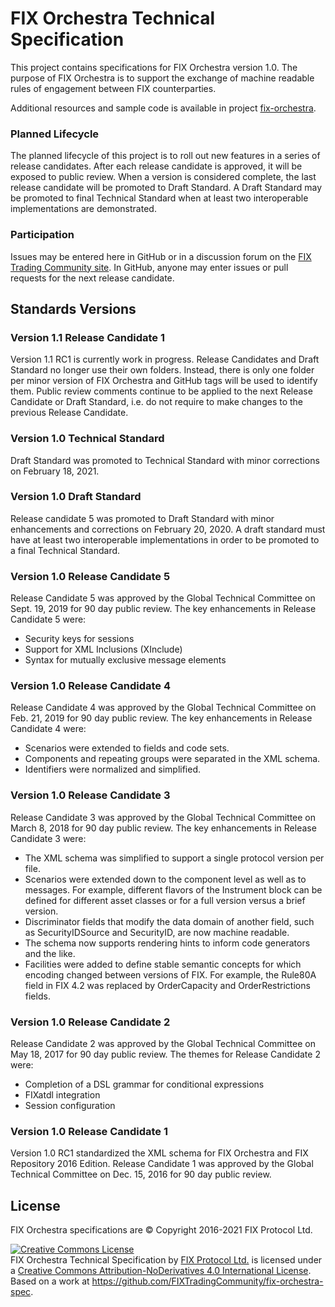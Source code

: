 # FIX Orchestra Technical Specification

This project contains specifications for FIX Orchestra version 1.0. The purpose of FIX Orchestra is to support the exchange of machine readable rules of engagement between FIX counterparties.

Additional resources and sample code is available in project [fix-orchestra](https://github.com/FIXTradingCommunity/fix-orchestra).

### Planned Lifecycle

The planned lifecycle of this project is to roll out new features in a series of release candidates. After each release candidate is approved, it will be exposed to public review.  When a version is considered complete, the last release candidate will be promoted to Draft Standard. A Draft Standard may be promoted to final Technical Standard when at least two interoperable implementations are demonstrated.

### Participation

Issues may be entered here in GitHub or in a discussion forum on the [FIX Trading Community site](http://www.fixtradingcommunity.org/). In GitHub, anyone may enter issues or pull requests for the next release candidate.

## Standards Versions

### Version 1.1 Release Candidate 1
Version 1.1 RC1 is currently work in progress. Release Candidates and Draft Standard no longer use their own folders. Instead, there is only one folder per minor version of FIX Orchestra and GitHub tags will be used to identify them. Public review comments continue to be applied to the next Release Candidate or Draft Standard, i.e. do not require to make changes to the previous Release Candidate.

### Version 1.0 Technical Standard

Draft Standard was promoted to Technical Standard with minor corrections on February 18, 2021.

### Version 1.0 Draft Standard

Release candidate 5 was promoted to Draft Standard with minor enhancements and corrections on February 20, 2020. A draft standard must have at least two interoperable implementations in order to be promoted to a final Technical Standard.

### Version 1.0 Release Candidate 5

Release Candidate 5 was approved by the Global Technical Committee on Sept. 19, 2019 for 90 day public review.  The key enhancements in Release Candidate 5 were:

* Security keys for sessions
* Support for XML Inclusions (XInclude)
* Syntax for mutually exclusive message elements

### Version 1.0 Release Candidate 4

Release Candidate 4 was approved by the Global Technical Committee on Feb. 21, 2019 for 90 day public review.  The key enhancements in Release Candidate 4 were:

* Scenarios were extended to fields and code sets.
* Components and repeating groups were separated in the XML schema.
* Identifiers were normalized and simplified.

### Version 1.0 Release Candidate 3
Release Candidate 3 was approved by the Global Technical Committee on March 8, 2018 for 90 day public review. The key enhancements in Release Candidate 3 were:

* The XML schema was simplified to support a single protocol version per file.
* Scenarios were extended down to the component level as well as to messages. For example, different flavors of the Instrument block can be defined for different asset classes or for a full version versus a brief version.
* Discriminator fields that modify the data domain of another field, such as SecurityIDSource and SecurityID, are now machine readable.
* The schema now supports rendering hints to inform code generators and the like.
* Facilities were added to define stable semantic concepts for which encoding changed between versions of FIX. For example, the Rule80A field in FIX 4.2 was replaced by OrderCapacity and OrderRestrictions fields.

### Version 1.0 Release Candidate 2
Release Candidate 2 was approved by the Global Technical Committee on May 18, 2017 for 90 day public review. The themes for Release Candidate 2 were:
* Completion of a DSL grammar for conditional expressions
* FIXatdl integration
* Session configuration

### Version 1.0 Release Candidate 1
Version 1.0 RC1 standardized the XML schema for FIX Orchestra and FIX Repository 2016 Edition. Release Candidate 1 was approved by the Global Technical Committee on Dec. 15, 2016 for 90 day public review.

## License
FIX Orchestra specifications are © Copyright 2016-2021 FIX Protocol Ltd.

<a rel="license" href="http://creativecommons.org/licenses/by-nd/4.0/"><img alt="Creative Commons License" style="border-width:0" src="https://i.creativecommons.org/l/by-nd/4.0/88x31.png" /></a><br /><span xmlns:dct="http://purl.org/dc/terms/" href="http://purl.org/dc/dcmitype/Text" property="dct:title" rel="dct:type">FIX Orchestra Technical Specification</span> by <a xmlns:cc="http://creativecommons.org/ns#" href="http://www.fixtradingcommunity.org/" property="cc:attributionName" rel="cc:attributionURL">FIX Protocol Ltd.</a> is licensed under a <a rel="license" href="http://creativecommons.org/licenses/by-nd/4.0/">Creative Commons Attribution-NoDerivatives 4.0 International License</a>.<br />Based on a work at <a xmlns:dct="http://purl.org/dc/terms/" href="https://github.com/FIXTradingCommunity/fix-orchestra-spec" rel="dct:source">https://github.com/FIXTradingCommunity/fix-orchestra-spec</a>.
